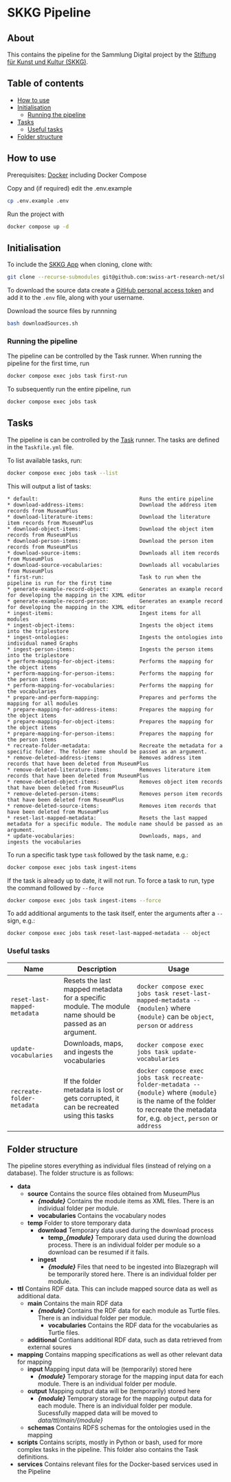# SKKG Pipeline

## About

This contains the pipeline for the Sammlung Digital project by the [Stiftung für Kunst und Kultur (SKKG)](https://www.skkg.ch/).

## Table of contents

- [How to use](#how-to-use)
- [Initialisation](#initialisation)
  - [Running the pipeline](#running-the-pipeline)
- [Tasks](#tasks)
    - [Useful tasks](#useful-tasks)
- [Folder structure](#folder-structure)
## How to use

Prerequisites: [Docker](http://docker.io) including Docker Compose

Copy and (if required) edit the .env.example
```sh
cp .env.example .env
```

Run the project with
```sh
docker compose up -d
```

## Initialisation

To include the [SKKG App](https://github.com/swiss-art-research-net/skkg-app) when cloning, clone with:
```sh
git clone --recurse-submodules git@github.com:swiss-art-research-net/skkg-pipeline.git
```

To download the source data create a [GitHub personal access token](https://github.com/settings/tokens) and add it to the `.env` file, along with your username.

Download the source files by runnning
```sh
bash downloadSources.sh
```

### Running the pipeline

The pipeline can be controlled by the Task runner. When running the pipeline for the first time, run
```sh
docker compose exec jobs task first-run
```

To subsequently run the entire pipeline, run

```sh
docker compose exec jobs task
```

## Tasks

The pipeline is can be controlled by the [Task](https://taskfile.dev/#/) runner. The tasks are defined in the `Taskfile.yml` file.

To list available tasks, run:

```sh
docker compose exec jobs task --list
```

This will output a list of tasks:
```task: Available tasks for this project:
* default:                                 Runs the entire pipeline
* download-address-items:                  Download the address item records from MuseumPlus
* download-literature-items:               Download the literature item records from MuseumPlus
* download-object-items:                   Download the object item records from MuseumPlus
* download-person-items:                   Download the person item records from MuseumPlus
* download-source-items:                   Downloads all item records from MuseumPlus
* download-source-vocabularies:            Downloads all vocabularies from MuseumPlus
* first-run:                               Task to run when the pipeline is run for the first time
* generate-example-record-object:          Generates an example record for developing the mapping in the X3ML editor
* generate-example-record-person:          Generates an example record for developing the mapping in the X3ML editor
* ingest-items:                            Ingest items for all modules
* ingest-object-items:                     Ingests the object items into the triplestore
* ingest-ontologies:                       Ingests the ontologies into individual named Graphs
* ingest-person-items:                     Ingests the person items into the triplestore
* perform-mapping-for-object-items:        Performs the mapping for the object items
* perform-mapping-for-person-items:        Performs the mapping for the person items
* perform-mapping-for-vocabularies:        Performs the mapping for the vocabularies
* prepare-and-perform-mapping:             Prepares and performs the mapping for all modules
* prepare-mapping-for-address-items:       Prepares the mapping for the object items
* prepare-mapping-for-object-items:        Prepares the mapping for the object items
* prepare-mapping-for-person-items:        Prepares the mapping for the person items
* recreate-folder-metadata:                Recreate the metadata for a specific folder. The folder name should be passed as an argument.
* remove-deleted-address-items:            Removes address item records that have been deleted from MuseumPlus
* remove-deleted-literature-items:         Removes literature item records that have been deleted from MuseumPlus
* remove-deleted-object-items:             Removes object item records that have been deleted from MuseumPlus
* remove-deleted-person-items:             Removes person item records that have been deleted from MuseumPlus
* remove-deleted-source-items:             Removes item records that have been deleted from MuseumPlus
* reset-last-mapped-metadata:              Resets the last mapped metadata for a specific module. The module name should be passed as an argument.
* update-vocabularies:                     Downloads, maps, and ingests the vocabularies
```

To run a specific task type `task` followed by the task name, e.g.:

```sh
docker compose exec jobs task ingest-items
```

If the task is already up to date, it will not run. To force a task to run, type the command followed by `--force`

```sh
docker compose exec jobs task ingest-items --force
```

To add additional arguments to the task itself, enter the arguments after a `--` sign, e.g.:

```sh
docker compose exec jobs task reset-last-mapped-metadata -- object
```

###  Useful tasks

| Name | Description | Usage
--- | --- | ---
| `reset-last-mapped-metadata` | Resets the last mapped metadata for a specific module. The module name should be passed as an argument. | `docker compose exec jobs task reset-last-mapped-metadata -- {modulen}` where `{module}` can be `object`, `person` or `address`
| `update-vocabularies` | Downloads, maps, and ingests the vocabularies | `docker compose exec jobs task update-vocabularies` |
| `recreate-folder-metadata` | If the folder metadata is lost or gets corrupted, it can be recreated using this tasks | `docker compose exec jobs task recreate-folder-metadata -- {module}` where `{module}` is the name of the folder to recreate the metadata for, e.g. `object`, `person` or `address`

## Folder structure

The pipeline stores everything as individual files (instead of relying on a database). The folder structure is as follows:

- **data**
  - **source** Contains the source files obtained from MuseumPlus
    - ***{module}*** Contains the module items as XML files. There is an individual folder per module.
    - **vocabularies** Contains the vocabulary nodes
  - **temp** Folder to store temporary data
    - **download** Temporary data used during the download process
      - **temp_*{module}*** Temporary data used during the download process. There is an individual folder per module so a download can be resumed if it fails.
    - **ingest**
      - ***{module}*** Files that need to be ingested into Blazegraph will be temporarily stored here. There is an individual folder per module.
 - **ttl** Contains RDF data. This can include mapped source data as well as additional data.
   - **main** Contains the main RDF data
     - ***{module}*** Contains the RDF data for each module as Turtle files. There is an individual folder per module.
        - **vocabularies** Contains the RDF data for the vocabularies as Turtle files.
    - **additional** Contians additional RDF data, such as data retrieved from external soures
- **mapping** Contains mapping specifications as well as other relevant data for mapping
  - **input** Mapping input data will be (temporarily) stored here
    - ***{module}*** Temporary storage for the mapping input data for each module. There is an individual folder per 
    module.
  - **output** Mapping output data will be (temporarily) stored here
    - ***{module}*** Temporary storage for the mapping output data for each module. There is an individual folder per module. Sucessfully mapped data will be moved to *data/ttl/main/{module}*
  - **schemas** Contains RDFS schemas for the ontologies used in the mapping
- **scripts** Contains scripts, mostly in Python or bash, used for more complex tasks in the pipeline. This folder also contains the Task definitions.
- **services** Contains relevant files for the Docker-based services used in the Pipeline
